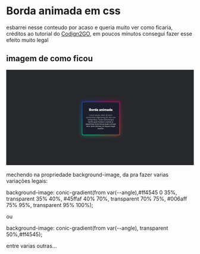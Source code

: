 # Borda animada em css

esbarrei nesse conteudo por acaso e queria muito ver como ficaria, créditos ao tutorial do [Codign2GO](https://youtu.be/ezP4kbOvs_E?si=FF7zpP3K-7HlBp1n), em poucos minutos consegui fazer esse efeito muito legal

## imagem de como ficou
![alt text](image.png) 

mechendo na propriedade background-image, da pra fazer varias variações legais:

background-image: conic-gradient(from var(--angle),#ff4545 0 35%, transparent 35% 40%, #45ffaf 40% 70%,  transparent 70% 75%, #006aff 75% 95%, transparent 95% 100%);

ou

background-image: conic-gradient(from var(--angle), transparent 50%,#ff4545);

entre varias outras...